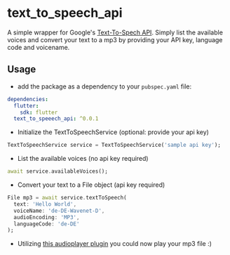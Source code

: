 # text_to_speech_api

A simple wrapper for Google's [Text-To-Spech API](https://cloud.google.com/text-to-speech). Simply list the available voices and convert your text to a mp3 by providing your API key, language code and voicename.

## Usage

- add the package as a dependency to your `pubspec.yaml` file:

```yaml
dependencies:
  flutter:
    sdk: flutter
  text_to_speeech_api: ^0.0.1
```

- Initialize the TextToSpeechService (optional: provide your api key)

```dart
TextToSpeechService service = TextToSpeechService('sample api key');
```

- List the available voices (no api key required)

```dart
await service.availableVoices();
```

- Convert your text to a File object (api key required)

```dart
File mp3 = await service.textToSpeech(
  text: 'Hello World',
  voiceName: 'de-DE-Wavenet-D',
  audioEncoding: 'MP3',
  languageCode: 'de-DE'
);
```

- Utilizing [this audioplayer plugin](https://pub.dartlang.org/packages/audioplayer) you could now play your mp3 file :)
